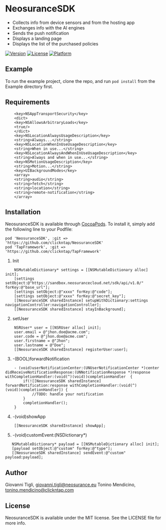 # NeosuranceSDK

- Collects info from device sensors and from the hosting app
- Exchanges info with the AI engines
- Sends the push notification
- Displays a landing page
- Displays the list of the purchased policies

[![Version](https://img.shields.io/cocoapods/v/NeosuranceSDK.svg?style=flat)](http://cocoadocs.org/docsets/NeosuranceSDK)
[![License](https://img.shields.io/cocoapods/l/NeosuranceSDK.svg?style=flat)](http://cocoadocs.org/docsets/NeosuranceSDK)
[![Platform](https://img.shields.io/cocoapods/p/NeosuranceSDK.svg?style=flat)](http://cocoadocs.org/docsets/NeosuranceSDK)


## Example

To run the example project, clone the repo, and run `pod install` from the Example directory first.

## Requirements


```plist
    <key>NSAppTransportSecurity</key>
    <dict>
    <key>NSAllowsArbitraryLoads</key>
    <true/>
    </dict>
    <key>NSLocationAlwaysUsageDescription</key>
    <string>Always...</string>
    <key>NSLocationWhenInUseUsageDescription</key>
    <string>When in use...</string>
    <key>NSLocationAlwaysAndWhenInUseUsageDescription</key>
    <string>Always and when in use...</string>
    <key>NSMotionUsageDescription</key>
    <string>Motion...</string>
    <key>UIBackgroundModes</key>
    <array>
    <string>audio</string>
    <string>fetch</string>
    <string>location</string>
    <string>remote-notification</string>
    </array>
```


## Installation

NeosuranceSDK is available through [CocoaPods](http://cocoapods.org). To install
it, simply add the following line to your Podfile:

```xcode
pod 'NeosuranceSDK', :git => 'https://github.com/clickntap/NeosuranceSDK'
pod 'TapFramework', :git => 'https://github.com/clickntap/TapFramework'
```


1. Init

```objc
    NSMutableDictionary* settings = [[NSMutableDictionary alloc] init];
    [settings setObject:@"https://sandbox.neosurancecloud.net/sdk/api/v1.0/" forKey:@"base_url"];
    [settings setObject:@"xxxx" forKey:@"code"];
    [settings setObject:@"xxxx" forKey:@"secret_key"];
    [[NeosuranceSDK sharedInstance] setupWithDictionary:settings navigationController:navigationController];
    [[NeosuranceSDK sharedInstance] stayInBackground];
```
2. setUser

```objc
    NSRUser* user = [[NSRUser alloc] init];
    user.email = @"jhon.doe@acme.com";
    user.code = @"jhon.doe@acme.com";
    user.firstname = @"Jhon";
    user.lastname = @"Doe";
    [[NeosuranceSDK sharedInstance] registerUser:user];
```
3. -(BOOL)forwardNotification

```objc
    - (void)userNotificationCenter:(UNUserNotificationCenter *)center didReceiveNotificationResponse:(UNNotificationResponse *)response withCompletionHandler:(void(^)(void))completionHandler  {
        if(![[NeosuranceSDK sharedInstance] forwardNotification:response withCompletionHandler:(void(^)(void))completionHandler]) {
            //TODO: handle your notification
        }
        completionHandler();
    }
```
4. -(void)showApp

```objc
    [[NeosuranceSDK sharedInstance] showApp];
```

5. -(void)customEvent:(NSDictionary*)

 ```objc          
    NSMutableDictionary* payload = [[NSMutableDictionary alloc] init];
    [payload setObject:@"custom" forKey:@"type"];
    [[NeosuranceSDK sharedInstance] sendEvent:@"custom" payload:payload];
```

## Author

Giovanni Tigli, giovanni.tigli@neosurance.eu
Tonino Mendicino, tonino.mendicino@clickntap.com

## License

NeosuranceSDK is available under the MIT license. See the LICENSE file for more info.
